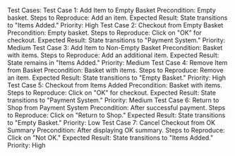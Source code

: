 Test Cases:
Test Case 1: Add Item to Empty Basket
Precondition: Empty basket.
Steps to Reproduce:
Add an item.
Expected Result: State transitions to "Items Added."
Priority: High
Test Case 2: Checkout from Empty Basket
Precondition: Empty basket.
Steps to Reproduce:
Click on "OK" for checkout.
Expected Result: State transitions to "Payment System."
Priority: Medium
Test Case 3: Add Item to Non-Empty Basket
Precondition: Basket with items.
Steps to Reproduce:
Add an additional item.
Expected Result: State remains in "Items Added."
Priority: Medium
Test Case 4: Remove Item from Basket
Precondition: Basket with items.
Steps to Reproduce:
Remove an item.
Expected Result: State transitions to "Empty Basket."
Priority: High
Test Case 5: Checkout from Items Added
Precondition: Basket with items.
Steps to Reproduce:
Click on "OK" for checkout.
Expected Result: State transitions to "Payment System."
Priority: Medium
Test Case 6: Return to Shop from Payment System
Precondition: After successful payment.
Steps to Reproduce:
Click on "Return to Shop."
Expected Result: State transitions to "Empty Basket."
Priority: Low
Test Case 7: Cancel Checkout from OK Summary
Precondition: After displaying OK summary.
Steps to Reproduce:
Click on "Not OK."
Expected Result: State transitions to "Items Added."
Priority: High

